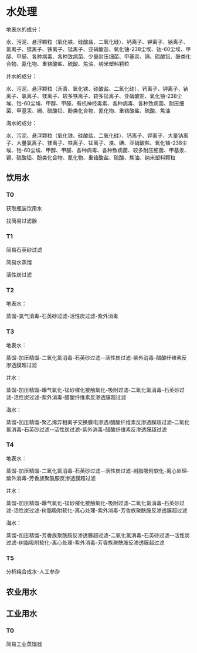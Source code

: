 # 水处理

地表水的成分：

水、污泥、悬浮颗粒（氧化铁、硅酸盐、二氧化硅）、钙离子、钾离子、钠离子、氯离子、镁离子、铁离子、锰离子、亚硝酸盐、氧化铀-238尘埃、钴-60尘埃、甲醇、甲醛、各种病毒、各种致病菌、少量耐压细菌、甲基汞、镉、硫酸铅、酚类化合物、氰化物、重铬酸盐、硫酸、焦油、纳米塑料颗粒

井水的成分：

水、污泥、悬浮颗粒（沥青、氧化铁、硅酸盐、二氧化硅）、钙离子、钾离子、钠离子、氯离子、镁离子、较多铁离子、较多锰离子、亚硝酸盐、氧化铀-238尘埃、钴-60尘埃、甲醇、甲醛、有机神经毒素、各种病毒、各种致病菌、耐压细菌、甲基汞、镉、硫酸铅、酚类化合物、氰化物、重铬酸盐、硫酸、焦油

海水的成分：

水、污泥、悬浮颗粒（氧化铁、硅酸盐、二氧化硅）、钙离子、钾离子、大量钠离子、大量氯离子、镁离子、铁离子、锰离子、溴、碘、亚硝酸盐、氧化铀-238尘埃、钴-60尘埃、甲醇、甲醛、各种病毒、各种致病菌、较多耐压细菌、甲基汞、镉、硫酸铅、酚类化合物、氰化物、重铬酸盐、硫酸、焦油、纳米塑料颗粒

## 饮用水

### T0

获取瓶装饮用水

找简易过滤器

### T1

简易石英砂过滤

简易水蒸馏

活性炭过滤

### T2

地表水：

蒸馏-氯气消毒-石英砂过滤-活性炭过滤-紫外消毒

### T3

地表水：

蒸馏-加压精馏-二氧化氯消毒-石英砂过滤--活性炭过滤-紫外消毒-醋酸纤维素反渗透膜超过滤

井水：

蒸馏-加压精馏-曝气氧化-锰砂催化接触氧化-吸附过滤-二氧化氯消毒-石英砂过滤-活性炭过滤-紫外消毒-醋酸纤维素反渗透膜超过滤

海水：

蒸馏-加压精馏-聚乙烯异相离子交换膜电渗透/醋酸纤维素反渗透膜超过滤-二氧化氯消毒-石英砂过滤--活性炭过滤-紫外消毒-醋酸纤维素反渗透膜超过滤

### T4

地表水：

蒸馏-加压精馏-二氧化氯消毒-石英砂过滤--活性炭过滤-树脂吸附软化-离心处理-紫外消毒-芳香族聚酰胺反渗透膜超过滤

井水：

蒸馏-加压精馏-曝气氧化-锰砂催化接触氧化-吸附过滤-二氧化氯消毒-石英砂过滤-活性炭过滤-树脂吸附软化-离心处理-紫外消毒-芳香族聚酰胺反渗透膜超过滤

海水：

蒸馏-加压精馏-芳香族聚酰胺反渗透膜超过滤-二氧化氯消毒-石英砂过滤--活性炭过滤-树脂吸附软化-离心处理-紫外消毒-芳香族聚酰胺反渗透膜超过滤

### T5

分析纯合成水-人工参杂

## 农业用水

## 工业用水

### T0

简易工业蒸馏器